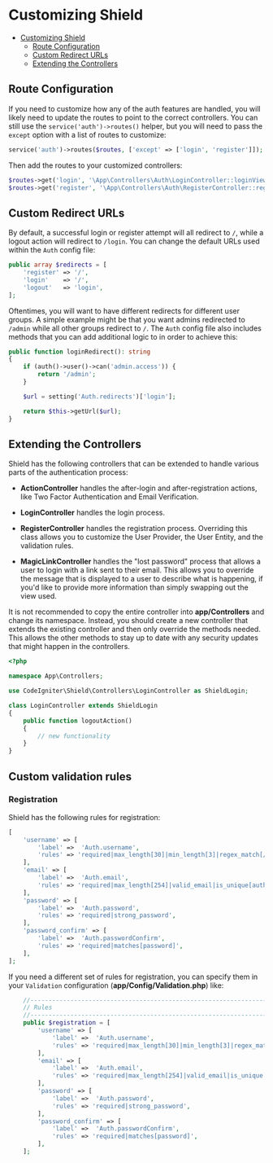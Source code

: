 # Customizing Shield

- [Customizing Shield](#customizing-shield)
  - [Route Configuration](#route-configuration)
  - [Custom Redirect URLs](#custom-redirect-urls)
  - [Extending the Controllers](#extending-the-controllers)

## Route Configuration

If you need to customize how any of the auth features are handled, you will likely need to update the routes to point to the correct controllers. You can still use the `service('auth')->routes()` helper, but you will need to pass the `except` option with a list of routes to customize:

```php
service('auth')->routes($routes, ['except' => ['login', 'register']]);
```

Then add the routes to your customized controllers:

```php
$routes->get('login', '\App\Controllers\Auth\LoginController::loginView');
$routes->get('register', '\App\Controllers\Auth\RegisterController::registerView');
```



## Custom Redirect URLs

By default, a successful login or register attempt will all redirect to `/`, while a logout action
will redirect to `/login`. You can change the default URLs used within the `Auth` config file:

```php
public array $redirects = [
    'register' => '/',
    'login'    => '/',
    'logout'   => 'login',
];
```

Oftentimes, you will want to have different redirects for different user groups. A simple example
might be that you want admins redirected to `/admin` while all other groups redirect to `/`.
The `Auth` config file also includes methods that you can add additional logic to in order to
achieve this:

```php
public function loginRedirect(): string
{
    if (auth()->user()->can('admin.access')) {
        return '/admin';
    }

    $url = setting('Auth.redirects')['login'];

    return $this->getUrl($url);
}
```

## Extending the Controllers

Shield has the following controllers that can be extended to handle
various parts of the authentication process:

- **ActionController** handles the after-login and after-registration actions, like Two Factor Authentication and Email Verification.

- **LoginController** handles the login process.

- **RegisterController** handles the registration process. Overriding this class allows you to customize the User Provider, the User Entity, and the validation rules.

- **MagicLinkController** handles the "lost password" process that allows a user to login with a link sent to their email. This allows you to
override the message that is displayed to a user to describe what is happening, if you'd like to provide more information than simply swapping out the view used.

It is not recommended to copy the entire controller into **app/Controllers** and change its namespace. Instead, you should create a new controller that extends
the existing controller and then only override the methods needed. This allows the other methods to stay up to date with any security
updates that might happen in the controllers.

```php
<?php

namespace App\Controllers;

use CodeIgniter\Shield\Controllers\LoginController as ShieldLogin;

class LoginController extends ShieldLogin
{
    public function logoutAction()
    {
        // new functionality
    }
}
```

## Custom validation rules

### Registration

Shield has the following rules for registration:

```php
[
    'username' => [
        'label' =>  'Auth.username',
        'rules' => 'required|max_length[30]|min_length[3]|regex_match[/\A[a-zA-Z0-9\.]+\z/]|is_unique[users.username]',
    ],
    'email' => [
        'label' =>  'Auth.email',
        'rules' => 'required|max_length[254]|valid_email|is_unique[auth_identities.secret]',
    ],
    'password' => [
        'label' =>  'Auth.password',
        'rules' => 'required|strong_password',
    ],
    'password_confirm' => [
        'label' =>  'Auth.passwordConfirm',
        'rules' => 'required|matches[password]',
    ],
];
```

If you need a different set of rules for registration, you can specify them in your `Validation` configuration (**app/Config/Validation.php**) like:

```php
    //--------------------------------------------------------------------
    // Rules
    //--------------------------------------------------------------------
    public $registration = [
        'username' => [
            'label' =>  'Auth.username',
            'rules' => 'required|max_length[30]|min_length[3]|regex_match[/\A[a-zA-Z0-9\.]+\z/]|is_unique[users.username]',
        ],
        'email' => [
            'label' =>  'Auth.email',
            'rules' => 'required|max_length[254]|valid_email|is_unique[auth_identities.secret]',
        ],
        'password' => [
            'label' =>  'Auth.password',
            'rules' => 'required|strong_password',
        ],
        'password_confirm' => [
            'label' =>  'Auth.passwordConfirm',
            'rules' => 'required|matches[password]',
        ],
    ];
```
